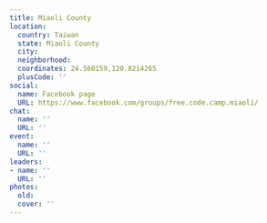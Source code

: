 ```yaml
---
title: Miaoli County
location:
  country: Taiwan
  state: Miaoli County
  city: 
  neighborhood: 
  coordinates: 24.560159,120.8214265
  plusCode: ''
social:
  name: Facebook page
  URL: https://www.facebook.com/groups/free.code.camp.miaoli/
chat:
  name: ''
  URL: ''
event:
  name: ''
  URL: ''
leaders:
- name: ''
  URL: ''
photos:
  old: 
  cover: ''
---
```

